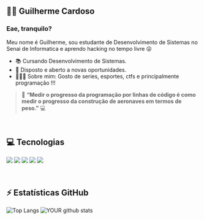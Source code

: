 
 ## 👨‍💻 Guilherme Cardoso

### Eae, tranquilo?
 Meu nome é Guilherme, sou estudante de Desenvolvimento de Sistemas no Senai de Informatica e aprendo hacking no tempo livre 😜
 - 📚 Cursando Desenvolvimento de Sistemas.
 - 🧐 Disposto e aberto a novas oportunidades.
 - 🙋🏼‍♂️ Sobre mim: Gosto de series, esportes, ctfs e principalmente programação !!!


> 🚀 **“Medir o progresso da programação por linhas de código é como medir o progresso da construção de aeronaves em termos de peso.”** 💻

<br>

##  💻 Tecnologias
<img src="https://img.shields.io/badge/C%23-239120?style=for-the-badge&logo=c-sharp&logoColor=white">  <img src="https://img.shields.io/badge/HTML5-E34F26?style=for-the-badge&logo=html5&logoColor=white">  <img src="https://img.shields.io/badge/CSS3-1572B6?style=for-the-badge&logo=css3&logoColor=white">  <img src="https://img.shields.io/badge/Git-F05032?style=for-the-badge&logo=git&logoColor=white">  <img src="https://img.shields.io/badge/Figma-F24E1E?style=for-the-badge&logo=figma&logoColor=white">

<br>

## ⚡ Estatísticas GitHub 
 ![Top Langs](https://github-readme-stats.vercel.app/api/top-langs/?username=Cardoso-Diniz&theme=radical&layout=compact)     ![YOUR github stats](https://github-readme-stats.vercel.app/api?username=Cardoso-Diniz&theme=radical&layout=compact)

